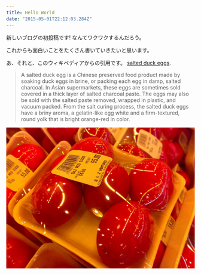 ```yaml
---
title: Hello World
date: "2015-05-01T22:12:03.284Z"
---
```


新しいブログの初投稿です! なんてワクワクするんだろう。

これからも面白いことをたくさん書いていきたいと思います。

あ、それと、このウィキペディアからの引用です。
[salted duck eggs](http://en.wikipedia.org/wiki/Salted_duck_egg).

> A salted duck egg is a Chinese preserved food product made by soaking duck
> eggs in brine, or packing each egg in damp, salted charcoal. In Asian
> supermarkets, these eggs are sometimes sold covered in a thick layer of salted
> charcoal paste. The eggs may also be sold with the salted paste removed,
> wrapped in plastic, and vacuum packed. From the salt curing process, the
> salted duck eggs have a briny aroma, a gelatin-like egg white and a
> firm-textured, round yolk that is bright orange-red in color.

![Chinese Salty Egg](./salty_egg.jpg)
